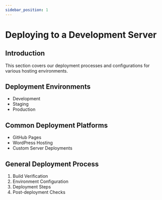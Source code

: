 ```yaml
---
sidebar_position: 1
---
```


# Deploying to a Development Server

## Introduction
This section covers our deployment processes and configurations for various hosting environments.

## Deployment Environments
- Development
- Staging
- Production

## Common Deployment Platforms
- GitHub Pages
- WordPress Hosting
- Custom Server Deployments

## General Deployment Process
1. Build Verification
2. Environment Configuration
3. Deployment Steps
4. Post-deployment Checks